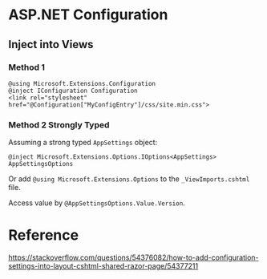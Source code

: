 # ASP.NET Configuration

## Inject into Views

### Method 1 

```
@using Microsoft.Extensions.Configuration
@inject IConfiguration Configuration
<link rel="stylesheet" href="@Configuration["MyConfigEntry"]/css/site.min.css">
```

### Method 2 Strongly Typed 

Assuming a strong typed `AppSettings` object:

```
@inject Microsoft.Extensions.Options.IOptions<AppSettings> AppSettingsOptions
```

Or add `@using Microsoft.Extensions.Options` to the `_ViewImports.cshtml` file.

Access value by `@AppSettingsOptions.Value.Version`.



# Reference

https://stackoverflow.com/questions/54376082/how-to-add-configuration-settings-into-layout-cshtml-shared-razor-page/54377211
